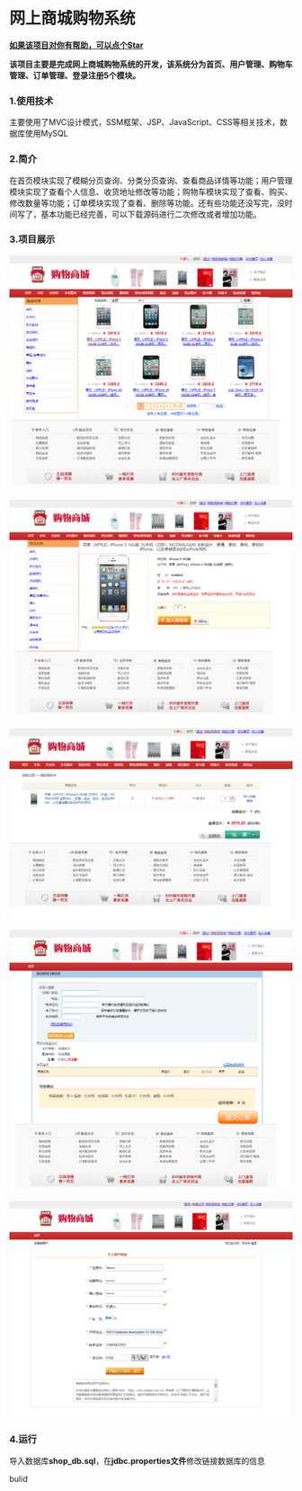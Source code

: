 # 网上商城购物系统

<u>**如果该项目对你有帮助，可以点个Star**</u>

**该项目主要是完成网上商城购物系统的开发，该系统分为首页、用户管理、购物车管理、订单管理、登录注册5个模块。**

### 1.使用技术

主要使用了MVC设计模式，SSM框架、JSP、JavaScript、CSS等相关技术，数据库使用MySQL

### 2.简介

​	在首页模块实现了模糊分页查询、分类分页查询、查看商品详情等功能；用户管理模块实现了查看个人信息、收货地址修改等功能；购物车模块实现了查看、购买、修改数量等功能；订单模块实现了查看、删除等功能。还有些功能还没写完，没时间写了，基本功能已经完善，可以下载源码进行二次修改或者增加功能。

### 3.项目展示

![](/docs/shop.png)



![](/docs/shop_in.png)



![](/docs/count.png)

![](/docs/order.png)



![](/docs/register.png)

### 4.运行

导入数据库**shop_db.sql**，在**jdbc.properties文件**修改链接数据库的信息 

bulid

